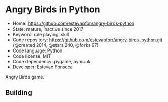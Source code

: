 # Angry Birds in Python

- Home: https://github.com/estevaofon/angry-birds-python
- State: mature, inactive since 2017
- Keyword: role playing, skill
- Code repository: https://github.com/estevaofon/angry-birds-python.git (@created 2014, @stars 240, @forks 97)
- Code language: Python
- Code license: MIT
- Code dependency: pygame, pymunk
- Developer: Estevao Fonseca

Angry Birds game.

## Building


